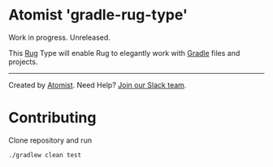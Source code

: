 # Atomist 'gradle-rug-type'

Work in progress. Unreleased.

This [Rug][rug] Type will enable Rug to elegantly work with [Gradle][gradle] files and projects.

[rug]: http://docs.atomist.com/
[gradle]: https://gradle.org/

---
Created by [Atomist][atomist].
Need Help?  [Join our Slack team][slack].

[atomist]: https://www.atomist.com/
[slack]: https://join.atomist.com/

# Contributing

Clone repository and run

```bash
./gradlew clean test
```
